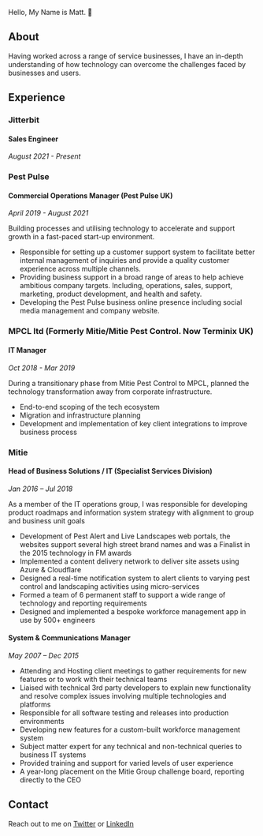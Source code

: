 Hello, My Name is Matt. 👋

## About

Having worked across a range of service businesses, I have an in-depth understanding of how technology can overcome the challenges faced by businesses and users.

## Experience

### Jitterbit
#### Sales Engineer
*August 2021 - Present*

### Pest Pulse
#### Commercial Operations Manager (Pest Pulse UK)
*April 2019 - August 2021*

Building processes and utilising technology to accelerate and support growth in a fast-paced start-up environment.

- Responsible for setting up a customer support system to facilitate better internal management of inquiries and provide a quality customer experience across multiple channels. 
- Providing business support in a broad range of areas to help achieve ambitious company targets. Including, operations, sales, support, marketing, product development, and health and safety. 
- Developing the Pest Pulse business online presence including social media management and company website. 


### MPCL ltd (Formerly Mitie/Mitie Pest Control. Now Terminix UK)
#### IT Manager
*Oct 2018 - Mar 2019*

During a transitionary phase from Mitie Pest Control to MPCL, planned the technology transformation away from corporate infrastructure.

- End-to-end scoping of the tech ecosystem
- Migration and infrastructure planning
- Development and implementation of key client integrations to improve business process


### Mitie
#### Head of Business Solutions / IT (Specialist Services Division)
*Jan 2016 – Jul 2018*

As a member of the IT operations group, I was responsible for developing product roadmaps and information system strategy with alignment to group and business unit goals

 - Development of Pest Alert and Live Landscapes web portals, the websites support several high street brand names and was a Finalist in the 2015 technology in FM awards
 - Implemented a content delivery network to deliver site assets using Azure & Cloudflare
 - Designed a real-time notification system to alert clients to varying pest control and landscaping activities using micro-services
 - Formed a team of 6 permanent staff to support a wide range of technology and reporting requirements
 - Designed and implemented a bespoke workforce management app in use by 500+ engineers


#### System & Communications Manager
*May 2007 – Dec 2015*

- Attending and Hosting client meetings to gather requirements for new features or to work with their technical teams
- Liaised with technical 3rd party developers to explain new functionality and resolve complex issues involving multiple technologies and platforms
- Responsible for all software testing and releases into production environments
- Developing new features for a custom-built workforce management system
- Subject matter expert for any technical and non-technical queries to business IT systems
- Provided training and support for varied levels of user experience
- A year-long placement on the Mitie Group challenge board, reporting directly to the CEO

## Contact

Reach out to me on [Twitter](https://twitter.com/mjmgooch) or [LinkedIn](https://www.linkedin.com/in/mjmgooch1/)
